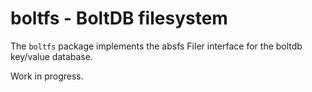 # boltfs - BoltDB filesystem
The `boltfs` package implements the absfs Filer interface for the boltdb
key/value database.

Work in progress.
